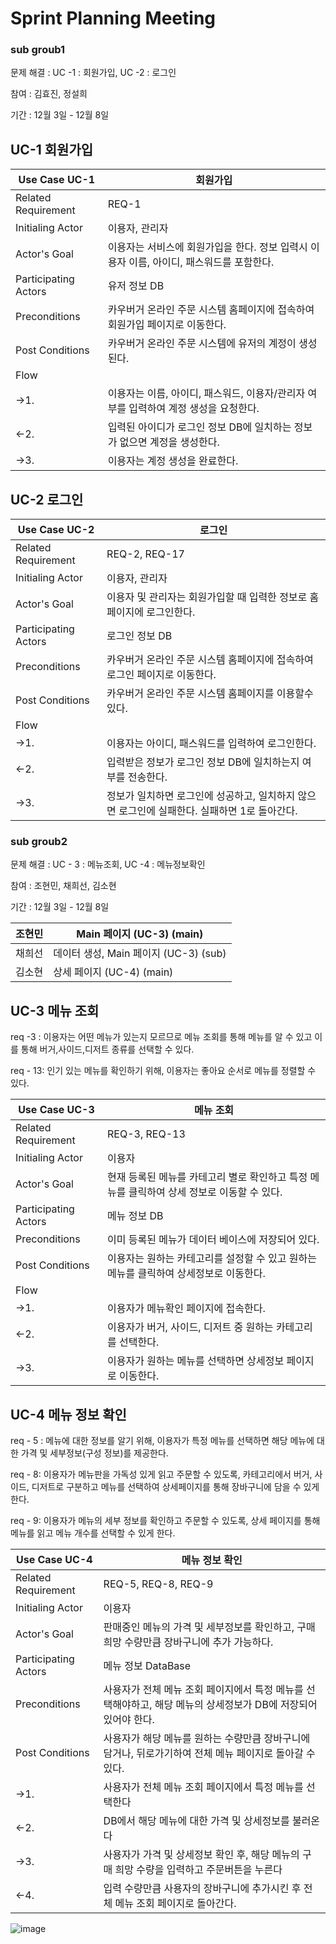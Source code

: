 # Sprint Planning Meeting 

### sub groub1

문제 해결 : UC -1 : 회원가입, UC -2 : 로그인

참여 : 김효진, 정설희

기간 : 12월 3일 - 12월 8일

## UC-1 회원가입

| Use Case UC-1        | 회원가입                                                                                 |
| -------------------- | ---------------------------------------------------------------------------------------- |
| Related Requirement  | REQ-1                                                                                    |
| Initialing Actor     | 이용자, 관리자                                                                           |
| Actor's Goal         | 이용자는 서비스에 회원가입을 한다. 정보 입력시 이용자 이름, 아이디, 패스워드를 포함한다. |
| Participating Actors | 유저 정보 DB                                                                           |
| Preconditions        | 카우버거 온라인 주문 시스템 홈페이지에 접속하여 회원가입 페이지로 이동한다.              |
| Post Conditions      | 카우버거 온라인 주문 시스템에 유저의 계정이 생성된다.                                 |
| Flow                 |
| →1.                  | 이용자는 이름, 아이디, 패스워드, 이용자/관리자 여부를 입력하여 계정 생성을 요청한다.     |
| ←2.                  | 입력된 아이디가 로그인 정보 DB에 일치하는 정보가 없으면 계정을 생성한다.                 |
| →3.                  | 이용자는 계정 생성을 완료한다.                                                           |

## UC-2 로그인

| Use Case UC-2        | 로그인                                                                                       |
| -------------------- | -------------------------------------------------------------------------------------------- |
| Related Requirement  | REQ-2, REQ-17                                                                                |
| Initialing Actor     | 이용자, 관리자                                                                               |
| Actor's Goal         | 이용자 및 관리자는 회원가입할 때 입력한 정보로 홈페이지에 로그인한다.                                  |
| Participating Actors | 로그인 정보 DB                                                                               |
| Preconditions        | 카우버거 온라인 주문 시스템 홈페이지에 접속하여 로그인 페이지로 이동한다.                    |
| Post Conditions      | 카우버거 온라인 주문 시스템 홈페이지를 이용할수 있다.                                        |
| Flow                 |
| →1.                  | 이용자는 아이디, 패스워드를 입력하여 로그인한다.                                             |
| ←2.                  | 입력받은 정보가 로그인 정보 DB에 일치하는지 여부를 전송한다.                                 |
| →3.                  | 정보가 일치하면 로그인에 성공하고, 일치하지 않으면 로그인에 실패한다. 실패하면 1로 돌아간다. |

### sub groub2

문제 해결 : UC - 3 : 메뉴조회, UC -4 : 메뉴정보확인

참여 : 조현민, 채희선, 김소현

기간 : 12월 3일 - 12월 8일

| 조현민 | Main 페이지 (UC-3)  (main) |
| --- | --- |
| 채희선 | 데이터 생성, Main 페이지 (UC-3)  (sub) |
| 김소현 | 상세 페이지 (UC-4) (main) |


## UC-3 메뉴 조회

req -3 : 이용자는 어떤 메뉴가 있는지 모르므로 메뉴 조회를 통해 메뉴를 알 수 있고 이를 통해 버거,사이드,디저트 종류를 선택할 수 있다.

req - 13: 인기 있는 메뉴를 확인하기 위해, 이용자는 좋아요 순서로 메뉴를 정렬할 수 있다.

| Use Case UC-3        | 메뉴 조회                                                                                  |
| -------------------- | ------------------------------------------------------------------------------------------ |
| Related Requirement  | REQ-3, REQ-13                                                                              |
| Initialing Actor     | 이용자                                                                                     |
| Actor's Goal         | 현재 등록된 메뉴를 카테고리 별로 확인하고 특정 메뉴를 클릭하여 상세 정보로 이동할 수 있다. |
| Participating Actors | 메뉴 정보 DB                                                                               |
| Preconditions        | 이미 등록된 메뉴가 데이터 베이스에 저장되어 있다.                                          |
| Post Conditions      | 이용자는 원하는 카테고리를 설정할 수 있고 원하는 메뉴를 클릭하여 상세정보로 이동한다.      |
| Flow                 |
| →1.                  | 이용자가 메뉴확인 페이지에 접속한다.                                                       |
| ←2.                  | 이용자가 버거, 사이드, 디저트 중 원하는 카테고리를 선택한다.                               |
| →3.                  | 이용자가 원하는 메뉴를 선택하면 상세정보 페이지로 이동한다.                                |

## UC-4 메뉴 정보 확인
req - 5 : 메뉴에 대한 정보를 알기 위해, 이용자가 특정 메뉴를 선택하면 해당 메뉴에 대한 가격 및 세부정보(구성 정보)를 제공한다.

req - 8: 이용자가 메뉴판을 가독성 있게 읽고 주문할 수 있도록, 카테고리에서 버거, 사이드, 디저트로 구분하고 메뉴를 선택하여 상세페이지를 통해 장바구니에 담을 수 있게 한다.

req - 9: 이용자가 메뉴의 세부 정보를 확인하고 주문할 수 있도록, 상세 페이지를 통해 메뉴를 읽고 메뉴 개수를 선택할 수 있게 한다.


| Use Case UC-4        | 메뉴 정보 확인                                                                                                 |
| -------------------- | -------------------------------------------------------------------------------------------------------------- |
| Related Requirement  | REQ-5, REQ-8, REQ-9                                                                                                   |
| Initialing Actor     | 이용자                                                                                                         |
| Actor's Goal         | 판매중인 메뉴의 가격 및 세부정보를 확인하고, 구매 희망 수량만큼 장바구니에 추가 가능하다.                      |
| Participating Actors | 메뉴 정보 DataBase                                                                                             |
| Preconditions        | 사용자가 전체 메뉴 조회 페이지에서 특정 메뉴를 선택해야하고, 해당 메뉴의 상세정보가 DB에 저장되어 있어야 한다. |
| Post Conditions      | 사용자가 해당 메뉴를 원하는 수량만큼 장바구니에 담거나, 뒤로가기하여 전체 메뉴 페이지로 돌아갈 수 있다.        |
| →1.                  | 사용자가 전체 메뉴 조회 페이지에서 특정 메뉴를 선택한다                                                        |
|←2.|DB에서 해당 메뉴에 대한 가격 및 상세정보를 불러온다|
|→3.|사용자가 가격 및 상세정보 확인 후, 해당 메뉴의 구매 희망 수량을 입력하고 주문버튼을 누른다|
|←4.|입력 수량만큼 사용자의 장바구니에 추가시킨 후 전체 메뉴 조회 페이지로 돌아간다.|

![image](https://user-images.githubusercontent.com/80442377/144801566-a2fef197-90c9-466b-acfc-e18c89c528b2.png)


